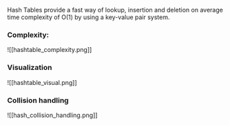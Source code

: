 Hash Tables provide a fast way of lookup, insertion and deletion on average time complexity of O(1) by using a key-value pair system.


### Complexity:
![[hashtable_complexity.png]]

### Visualization
![[hashtable_visual.png]]

### Collision handling
![[hash_collision_handling.png]]
